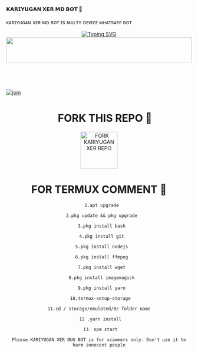 ####    𝗞𝗔𝗥𝗜𝗬𝗨𝗚𝗔𝗡 𝗫𝗘𝗥 𝗠𝗗 𝗕𝗢𝗧 🌟  ###
ᴋᴀʀɪʏᴜɢᴀɴ xᴇʀ ᴍᴅ ʙᴏᴛ ɪs ᴍᴜʟᴛʏ ᴅᴇᴠɪᴄᴇ ᴡʜᴀᴛsᴀᴘᴘ ʙᴏᴛ 

    
<p align="center">
<a href="https://git.io/typing-svg"><img src="https://readme-typing-svg.demolab.com?font=Fira+Code&weight=200&size=22&pause=2000&color=FF00FF&width=435&lines=𝙆𝘼𝙍𝙄𝙔𝙐𝙂𝘼𝙉+𝙈𝘿+𝘽𝘼𝙎𝙀𝘿+𝙊𝙉+𝙎𝙉𝙀𝙃𝘼" alt="Typing SVG" /></a>


<img src="https://i.imgur.com/dBaSKWF.gif" height="70" width="100%">
ㅤㅤㅤㅤㅤㅤㅤㅤㅤㅤㅤㅤㅤㅤㅤㅤㅤ
ㅤㅤㅤㅤㅤㅤㅤㅤㅤㅤㅤㅤㅤㅤㅤㅤㅤ
ㅤ

ㅤㅤㅤ
    <br>
<br>
  [![join](https://github.com/Alien-alfa/PublicBot/blob/main/wlogo.svg.png)](https://chat.whatsapp.com/DVK3GiA43iv5H3mjXtM8hV)
  <div align="center">


#  ㅤ   FORK THIS REPO 🌟
 
 <a href="https://github.com/akkuzx3/KARIYUGAN-SER-"><img src="https://img.shields.io/badge/Fork%20Repo-black" alt="FORK KARIYUGAN XER REPO" width="100"></a>


 #  FOR TERMUX COMMENT 🌟

 

      1.apt upgrade

      2.pkg update && pkg upgrade

      3.pkg install bash

      4.pkg install git

      5.pkg install nodejs

      6.pkg install ffmpeg

      7.pkg install wget

      8.pkg install imagemagick

      9.pkg install yarn

     10.termux-setup-storage

     11.cd / storage/emulated/0/ folder name 
 
     12 .yarn install
 
     13. npm start

`Please KARIYUGAN XER BUG BOT is for scammers only. Don't use it to harm innocent people`
